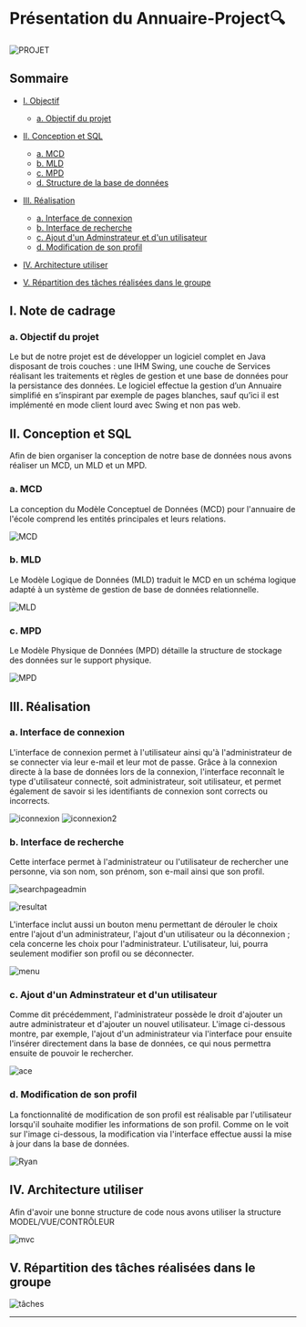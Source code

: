 # Présentation du Annuaire-Project🔍

![PROJET](Images_Readme/PROJET.png)

## Sommaire
- [I. Objectif](#i-Objectif)
  - [a. Objectif du projet](#a-Objectif-du-projet)

- [II. Conception et SQL](#ii-conception-et-sql)
  - [a. MCD](#a-mcd)
  - [b. MLD](#b-mld)
  - [c. MPD](#c-mpd)
  - [d. Structure de la base de données](#d-mpd)

- [III. Réalisation](#iii-conception-et-sql)
  - [a. Interface de connexion](#a-Interface-de-connexion)
  - [b. Interface de recherche](#b-Interface-de-recherche)
  - [c. Ajout d'un Adminstrateur et d'un utilisateur](#c-Ajout-d'un-Adminstrateur-et-d'un-utilisateur)
  - [d. Modification de son profil](#d-Modification-de-son-profil)

- [IV. Architecture utiliser](#iv-Architecture-utiliser)

- [V. Répartition des tâches réalisées dans le groupe](#v-Répartition-des-tâches-réalisées-dans-le-groupe) 

## I. Note de cadrage

### a. Objectif du projet

Le but de notre projet est de développer un logiciel complet en Java disposant de trois couches :
une IHM Swing, une couche de Services réalisant les traitements et règles de gestion et une base de
données pour la persistance des données. Le logiciel effectue la gestion d’un Annuaire simplifié 
en s’inspirant par exemple de pages blanches, sauf qu’ici il est implémenté en mode client lourd avec Swing et non pas web.

## II. Conception et SQL

Afin de bien organiser la conception de notre base de données nous avons réaliser un MCD, un MLD et un MPD.

### a. MCD
La conception du Modèle Conceptuel de Données (MCD) pour l'annuaire de l'école comprend les entités principales et leurs relations.

![MCD](Images_Readme/MCD.png)

### b. MLD
Le Modèle Logique de Données (MLD) traduit le MCD en un schéma logique adapté à un système de gestion de base de données relationnelle.

![MLD](Images_Readme/MLD.png)

### c. MPD
Le Modèle Physique de Données (MPD) détaille la structure de stockage des données sur le support physique.

![MPD](Images_Readme/MPD.png)

## III. Réalisation

### a. Interface de connexion
L'interface de connexion permet à l'utilisateur ainsi qu'à l'administrateur de se connecter via leur e-mail et leur mot de passe. 
Grâce à la connexion directe à la base de données lors de la connexion, l'interface reconnaît le type d'utilisateur connecté, soit administrateur, soit utilisateur, 
et permet également de savoir si les identifiants de connexion sont corrects ou incorrects.


![iconnexion](Images_Readme/I_connexion.png)      ![iconnexion2](Images_Readme/I_connexion2.png)

### b. Interface de recherche
Cette interface permet à l'administrateur ou l'utilisateur de rechercher une personne, via son nom, son prénom, son e-mail ainsi que son profil.

![searchpageadmin](Images_Readme/searchpageadmin1.png)

![resultat](Images_Readme/result1.png)

L'interface inclut aussi un bouton menu permettant de dérouler le choix entre l'ajout d'un administrateur, l'ajout d'un utilisateur ou la déconnexion ; cela concerne les choix pour l'administrateur.
L'utilisateur, lui, pourra seulement modifier son profil ou se déconnecter.

![menu](Images_Readme/boutonmenu.png)


### c. Ajout d'un Adminstrateur et d'un utilisateur
Comme dit précédemment, l'administrateur possède le droit d'ajouter un autre administrateur et d'ajouter un nouvel utilisateur. L'image ci-dessous montre, par exemple, l'ajout d'un administrateur via l'interface pour ensuite l'insérer directement dans la base de données, ce qui nous permettra ensuite de pouvoir le rechercher.

![ace](Images_Readme/ace.png)


### d. Modification de son profil
La fonctionnalité de modification de son profil est réalisable par l'utilisateur lorsqu'il souhaite modifier les informations de son profil. Comme on le voit sur l'image ci-dessous, la modification via l'interface effectue aussi la mise à jour dans la base de données.

![Ryan](Images_Readme/ryan.png)

## IV. Architecture utiliser

Afin d'avoir une bonne structure de code nous avons utiliser la structure MODEL/VUE/CONTRÔLEUR

![mvc](Images_Readme/mvc.jpg)


## V. Répartition des tâches réalisées dans le groupe

![tâches](Images_Readme/taches.png)

---
